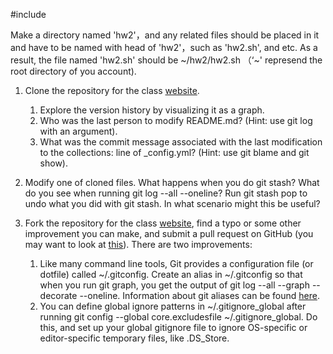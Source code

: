 #include

Make a directory named 'hw2'，and any related files should be placed in it and have to be named with head of 'hw2'，such as 'hw2.sh', and etc. As a result, the file named 'hw2.sh' should be \~/hw2/hw2.sh （‘~' represend the root directory of you account).

1. Clone the repository for the class [website](https://github.com/LeeWilli/emmbedded_development).
    1. Explore the version history by visualizing it as a graph.
    2. Who was the last person to modify README.md? (Hint: use git log with an argument).
    3. What was the commit message associated with the last modification to the collections: line of _config.yml? (Hint: use git blame and git show).

2. Modify one of cloned files. What happens when you do git stash? What do you see when running git log --all --oneline? Run git stash pop to undo what you did with git stash. In what scenario might this be useful?

3. Fork the repository for the class [website](https://github.com/LeeWilli/emmbedded_development), find a typo or some other improvement you can make, and submit a pull request on GitHub (you may want to look at [this](https://github.com/firstcontributions/first-contributions)).
There are two improvements:
    1. Like many command line tools, Git provides a configuration file (or dotfile) called ~/.gitconfig. Create an alias in ~/.gitconfig so that when you run git graph, you get the output of git log --all --graph --decorate --oneline. Information about git aliases can be found [here](https://git-scm.com/docs/git-config#Documentation/git-config.txt-alias).
    2. You can define global ignore patterns in ~/.gitignore_global after running git config --global core.excludesfile ~/.gitignore_global. Do this, and set up your global gitignore file to ignore OS-specific or editor-specific temporary files, like .DS_Store.
